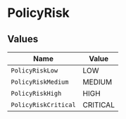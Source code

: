 # PolicyRisk


## Values

| Name                 | Value                |
| -------------------- | -------------------- |
| `PolicyRiskLow`      | LOW                  |
| `PolicyRiskMedium`   | MEDIUM               |
| `PolicyRiskHigh`     | HIGH                 |
| `PolicyRiskCritical` | CRITICAL             |